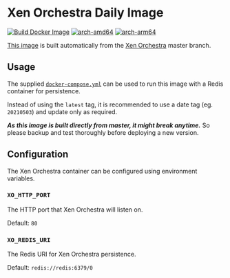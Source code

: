 # Xen Orchestra Daily Image
[![Build Docker Image](https://github.com/michaelkoetter/xen-orchestra-daily/actions/workflows/build-image.yml/badge.svg)](https://hub.docker.com/r/mkoetter/xen-orchestra) 
[![arch-amd64](https://img.shields.io/badge/arch-amd64-blue)](https://hub.docker.com/r/mkoetter/xen-orchestra)
[![arch-arm64](https://img.shields.io/badge/arch-arm64-blue)](https://hub.docker.com/r/mkoetter/xen-orchestra)

[This image](https://hub.docker.com/r/mkoetter/xen-orchestra) is built automatically from the [Xen Orchestra](https://github.com/vatesfr/xen-orchestra) master branch.

## Usage

The supplied [`docker-compose.yml`](docker-compose.yml) can be used to run this image with a Redis container for persistence.

Instead of using the `latest` tag, it is recommended to use a
date tag (eg. `20210503`) and update only as required. 

***As this image is built directly from master, it might break anytime.*** So please backup and test thoroughly before deploying a new version.

## Configuration

The Xen Orchestra container can be configured using environment variables.

### `XO_HTTP_PORT`

The HTTP port that Xen Orchestra will listen on.

Default: `80`

### `XO_REDIS_URI`

The Redis URI for Xen Orchestra persistence.

Default: `redis://redis:6379/0`